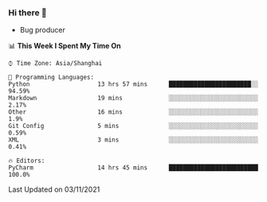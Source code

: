 ### Hi there 👋
* Bug producer
<!--START_SECTION:waka-->
📊 **This Week I Spent My Time On** 

```text
⌚︎ Time Zone: Asia/Shanghai

💬 Programming Languages: 
Python                   13 hrs 57 mins      ███████████████████████░░   94.59% 
Markdown                 19 mins             ░░░░░░░░░░░░░░░░░░░░░░░░░   2.17% 
Other                    16 mins             ░░░░░░░░░░░░░░░░░░░░░░░░░   1.9% 
Git Config               5 mins              ░░░░░░░░░░░░░░░░░░░░░░░░░   0.59% 
XML                      3 mins              ░░░░░░░░░░░░░░░░░░░░░░░░░   0.41%

🔥 Editors: 
PyCharm                  14 hrs 45 mins      █████████████████████████   100.0%

```


 Last Updated on 03/11/2021
<!--END_SECTION:waka-->
